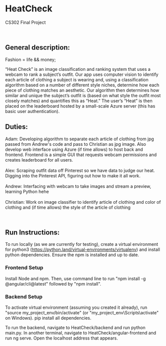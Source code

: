 # HeatCheck
CS302 Final Project

<br><h2>General description:</h2>
Fashion = life && money;<br>

“Heat Check” is an image classification and ranking system that uses a webcam to rank a subject’s outfit. Our app uses computer vision to identify each article of clothing a subject is wearing and, using a classification algorithm based on a number of different style niches, determine how each piece of clothing matches an aesthetic. Our algorithm then determines how similar and unique the subject’s outfit is (based on what style the outfit most closely matches) and quantifies this as “Heat.” The user’s “Heat” is then placed on the leaderboard hosted by a small-scale Azure server (this has basic user authentication).


<h2>Duties:</h2>
Adam: Developing algorithm to separate each article of clothing from jpg passed from Andrew's code and pass to Christian as jpg image. Also develop web interface using Azure (if time allows) to host back and frontend. Frontend is a simple GUI that requests webcam permissions and creates leaderboard for all users.<br><br>
Alex: Scraping outfit data off Pinterest so we have data to judge our heat. Digging into the Pinterest API, figuring out how to make it all work.<br><br>
Andrew: Interfacing with webcam to take images and stream a preview, learning Python hehe<br><br>
Christian: Work on image classifier to identify article of clothing and color of clothing and (if time allows) the style of the article of clothing

<br><h2>Run Instructions:</h2>
To run locally (as we are currently for testing), create a virtual environment for python3 (https://python.land/virtual-environments/virtualenv) and install python dependencies. Ensure the npm is installed and up to date.
<br>
<h3>Frontend Setup</h3>
Install Node and npm. Then, use command line to run "npm install -g @angular/cli@latest" followed by "npm install". 
<br>
<h3>Backend Setup</h3>
To activate virtual environment (assuming you created it already), run "source my_project_env/bin/activate" (or "my_project_env\Scripts\activate" on Windows). pip install all dependencies.

To run the backend, navigate to HeatCheck/backend and run python main.py. In another terminal, navigate to HeatCheck/angular-frontend and run ng serve. Open the localhost address that appears.

